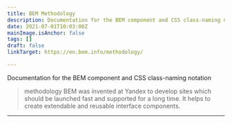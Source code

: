 ```yaml
---
title: BEM Methodology
description: Documentation for the BEM component and CSS class-naming notation
date: 2021-07-01T10:03:00Z
mainImage.isAnchor: false
tags: []
draft: false
linkTarget: https://en.bem.info/methodology/

---
```

Documentation for the BEM component and CSS class-naming notation

> methodology BEM was invented at Yandex to develop sites which should be launched fast and supported for a long time. It helps to create extendable and reusable interface components.
---